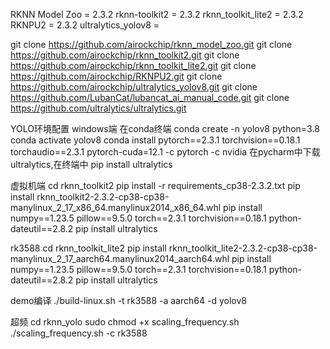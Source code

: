 RKNN Model Zoo = 2.3.2
rknn-toolkit2 = 2.3.2
rknn_toolkit_lite2 = 2.3.2
RKNPU2 = 2.3.2
ultralytics_yolov8 = 

git clone https://github.com/airockchip/rknn_model_zoo.git
git clone https://github.com/airockchip/rknn_toolkit2.git
git clone https://github.com/airockchip/rknn_toolkit_lite2.git
git clone https://github.com/airockchip/RKNPU2.git
git clone https://github.com/airockchip/ultralytics_yolov8.git
git clone https://github.com/LubanCat/lubancat_ai_manual_code.git
git clone https://github.com/ultralytics/ultralytics.git

YOLO环境配置
windows端
在conda终端
conda create -n yolov8 python=3.8
conda activate yolov8
conda install pytorch==2.3.1 torchvision==0.18.1 torchaudio==2.3.1 pytorch-cuda=12.1 -c pytorch -c nvidia
在pycharm中下载ultralytics,在终端中
pip install ultralytics

虚拟机端
cd rknn_toolkit2
pip install -r requirements_cp38-2.3.2.txt
pip install rknn_toolkit2-2.3.2-cp38-cp38-manylinux_2_17_x86_64.manylinux2014_x86_64.whl
pip install numpy==1.23.5 pillow==9.5.0 torch==2.3.1 torchvision==0.18.1 python-dateutil==2.8.2
pip install ultralytics

rk3588
cd rknn_toolkit_lite2
pip install rknn_toolkit_lite2-2.3.2-cp38-cp38-manylinux_2_17_aarch64.manylinux2014_aarch64.whl
pip install numpy==1.23.5 pillow==9.5.0 torch==2.3.1 torchvision==0.18.1 python-dateutil==2.8.2
pip install ultralytics

demo编译
./build-linux.sh -t rk3588 -a aarch64 -d yolov8

超频
cd rknn_yolo
sudo chmod +x scaling_frequency.sh
./scaling_frequency.sh -c rk3588


